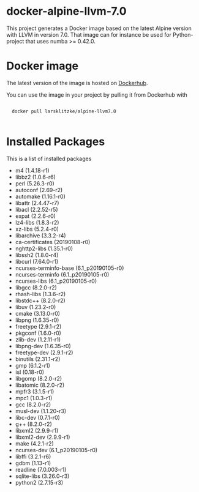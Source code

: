 # docker-alpine-llvm-7.0

This project generates a Docker image based on the latest Alpine version with LLVM in 
version 7.0. That image can for instance be used for Python-project that uses numba >= 0.42.0.

# Docker image
The latest version of the image is hosted on [Dockerhub](https://hub.docker.com/r/larsklitzke/alpine-llvm7.0). 

You can use the image in your project by pulling it from Dockerhub with

```bash

  docker pull larsklitzke/alpine-llvm7.0
  
```

# Installed Packages

This is a list of installed packages

* m4 (1.4.18-r1)
* libbz2 (1.0.6-r6)
* perl (5.26.3-r0)
* autoconf (2.69-r2)
* automake (1.16.1-r0)
* libattr (2.4.47-r7)
* libacl (2.2.52-r5)
* expat (2.2.6-r0)
* lz4-libs (1.8.3-r2)
* xz-libs (5.2.4-r0)
* libarchive (3.3.2-r4)
* ca-certificates (20190108-r0)
* nghttp2-libs (1.35.1-r0)
* libssh2 (1.8.0-r4)
* libcurl (7.64.0-r1)
* ncurses-terminfo-base (6.1_p20190105-r0)
* ncurses-terminfo (6.1_p20190105-r0)
* ncurses-libs (6.1_p20190105-r0)
* libgcc (8.2.0-r2)
* rhash-libs (1.3.6-r2)
* libstdc++ (8.2.0-r2)
* libuv (1.23.2-r0)
* cmake (3.13.0-r0)
* libpng (1.6.35-r0)
* freetype (2.9.1-r2)
* pkgconf (1.6.0-r0)
* zlib-dev (1.2.11-r1)
* libpng-dev (1.6.35-r0)
* freetype-dev (2.9.1-r2)
* binutils (2.31.1-r2)
* gmp (6.1.2-r1)
* isl (0.18-r0)
* libgomp (8.2.0-r2)
* libatomic (8.2.0-r2)
* mpfr3 (3.1.5-r1)
* mpc1 (1.0.3-r1)
* gcc (8.2.0-r2)
* musl-dev (1.1.20-r3)
* libc-dev (0.7.1-r0)
* g++ (8.2.0-r2)
* libxml2 (2.9.9-r1)
* libxml2-dev (2.9.9-r1)
* make (4.2.1-r2)
* ncurses-dev (6.1_p20190105-r0)
* libffi (3.2.1-r6)
* gdbm (1.13-r1)
* readline (7.0.003-r1)
* sqlite-libs (3.26.0-r3)
* python2 (2.7.15-r3)

